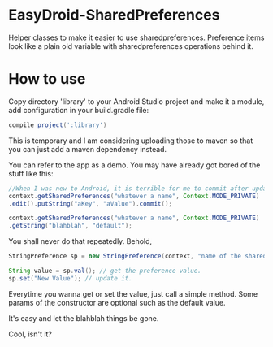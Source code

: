 # EasyDroid-SharedPreferences
Helper classes to make it easier to use sharedpreferences. Preference items look like a plain old variable with sharedpreferences operations behind it.


# How to use

Copy directory 'library' to your Android Studio project and make it a module, add configuration in your build.gradle file:

```groovy
compile project(':library')
```
This is temporary and I am considering uploading those to maven so that you can just add a maven dependency instead.

You can refer to the app as a demo. You may have already got bored of the stuff like this:

``` java
//When I was new to Android, it is terrible for me to commit after update a value like that. 
context.getSharedPreferences("whatever a name", Context.MODE_PRIVATE)
.edit().putString("aKey", "aValue").commit();

context.getSharedPreferences("whatever a name", Context.MODE_PRIVATE)
.getString("blahblah", "default");
```

You shall never do that repeatedly. Behold,

``` java
StringPreference sp = new StringPreference(context, "name of the shared preference", "key", "defaultValue");

String value = sp.val(); // get the preference value.
sp.set("New Value"); // update it.
```
Everytime you wanna get or set the value, just call a simple method. Some params of the constructor are optional such as the default value.

It's easy and let the blahblah things be gone.

Cool, isn't it?
